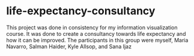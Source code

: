 # life-expectancy-consultancy
This project was done in consistency for my information visualization course. It was done to create a consultancy towards life expectancy and how it can be improved. The participants in this group were myself, Maria Navarro, Salman Haider, Kyle Allsop, and Sana Ijaz
